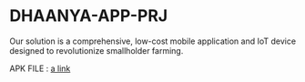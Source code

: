 # DHAANYA-APP-PRJ
Our solution is a comprehensive, low-cost mobile application and IoT device designed to revolutionize smallholder farming. 

APK FILE : [a link](https://drive.google.com/file/d/16m9ZKHr-XW8yf1yzXT1lJ8qdqrRJSl7Q/view?usp=sharing)

